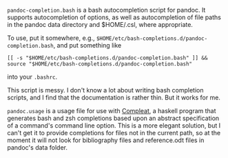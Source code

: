 `pandoc-completion.bash` is a bash autocompletion script for pandoc. It supports autocompletion of options, as well as autocompletion of
file paths in the pandoc data directory and $HOME/.csl, where 
appropriate.

To use, put it somewhere, e.g., `$HOME/etc/bash-completions.d/pandoc-completion.bash`, and put something like

~~~
[[ -s "$HOME/etc/bash-completions.d/pandoc-completion.bash" ]] && source "$HOME/etc/bash-completions.d/pandoc-completion.bash"
~~~

into your `.bashrc`.

This script is messy. I don't know a lot about writing bash completion scripts,
and I find that the documentation is rather thin. But it works for me.

`pandoc.usage` is a usage file for use with [Compleat](https://github.com/mbrubeck/compleat), a haskell program that generates bash and zsh completions based upon an abstract specification of a command's command line option. This is a more elegant solution, but I can't get it to provide completions for files not in the current path, so at the moment it will not look for bibliography files and reference.odt files in pandoc's data folder.
